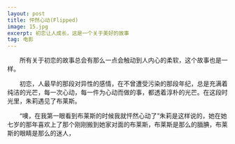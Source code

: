 ```yaml
---
layout: post
title: 怦然心动(Flipped)
image: 15.jpg
excerpt: 初恋让人成长，这是一个关于美好的故事
tag: 电影
---
```

　　所有关于初恋的故事总会有那么一点会触动到人内心的柔软，这个故事也是一样。

　　初恋，人最早的那段对异性的感情，在不曾遭受污染的那段年纪，总是充满着纯洁的光芒，每一次心动，每一件为心动而做的事，都透着淳朴的光芒。在这段时光里，朱莉遇见了布莱斯。

　　“噢，在我第一眼看到布莱斯的时候我就怦然心动了”朱莉是这样说的，她在她七岁的那年喜欢上了那个刚刚搬到她家对面的布莱斯，布莱斯是那么的腼腆，布莱斯的眼睛是那么的迷人，